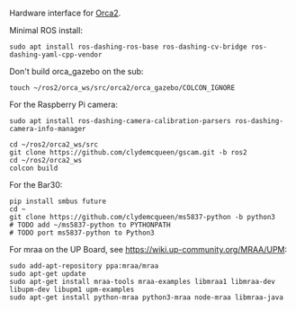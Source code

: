 Hardware interface for [Orca2](https://github.com/clydemcqueen/orca2).

Minimal ROS install:
~~~
sudo apt install ros-dashing-ros-base ros-dashing-cv-bridge ros-dashing-yaml-cpp-vendor
~~~

Don't build orca_gazebo on the sub:
~~~
touch ~/ros2/orca_ws/src/orca2/orca_gazebo/COLCON_IGNORE
~~~

For the Raspberry Pi camera:
~~~
sudo apt install ros-dashing-camera-calibration-parsers ros-dashing-camera-info-manager

cd ~/ros2/orca2_ws/src
git clone https://github.com/clydemcqueen/gscam.git -b ros2
cd ~/ros2/orca2_ws
colcon build
~~~

For the Bar30:
~~~
pip install smbus future
cd ~
git clone https://github.com/clydemcqueen/ms5837-python -b python3
# TODO add ~/ms5837-python to PYTHONPATH
# TODO port ms5837-python to Python3
~~~

For mraa on the UP Board, see https://wiki.up-community.org/MRAA/UPM:
~~~
sudo add-apt-repository ppa:mraa/mraa
sudo apt-get update
sudo apt-get install mraa-tools mraa-examples libmraa1 libmraa-dev libupm-dev libupm1 upm-examples
sudo apt-get install python-mraa python3-mraa node-mraa libmraa-java
~~~